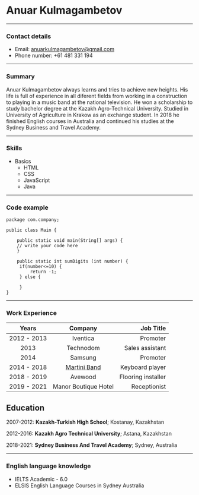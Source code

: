 # Anuar Kulmagambetov

----------
### Contact details
- Email: anuarkulmagambetov@gmail.com
- Phone number: +61 481 331 194

---

### Summary

Anuar Kulmagambetov always learns and tries to achieve new heights. His life is full of experience in all diferent fields
from working in a construction to playing in a music band at the national television. He won a scholarship to study bachelor
degree at the Kazakh Agro-Technical University. Studied in University of Agriculture in Krakow as an exchange student.
In 2018 he finished English courses in Australia and continued his studies at the Sydney Business and Travel Academy.

---
### Skills

- Basics
   - HTML
   - CSS
   - JavaScript
   - Java

---

### Code example
```
package com.company;

public class Main {

    public static void main(String[] args) {
	// write your code here
    }

    public static int sumDigits (int number) {
     if(number<=10) {
         return -1;
     } else {

     }
}

```
---
### Work Experience

| Years      | Company | Job Title     |
| :---:        |    :----:   |          ---: |
| 2012 - 2013      |  Iventica       | Promoter    |
| 2013   | Technodom        | Sales assistant       |
| 2014   | Samsung        | Promoter       |
| 2014 - 2018   | [Martini Band](https://www.youtube.com/watch?v=6vvQxOouoHU&ab_channel=Martiniband)        | Keyboard player       |
| 2018 - 2019  | Avewood         |  Flooring installer      |
| 2019 - 2021  | Manor Boutique Hotel         |  Receptionist      |

Education
---------

2007-2012:   **Kazakh-Turkish High School**; Kostanay, Kazakhstan

2012-2016:   **Kazakh Agro Technical University**; Astana, Kazakhstan

2018-2021:   **Sydney Business And Travel Academy**; Sydney, Australia

---

### English language knowledge

- IELTS Academic - 6.0
- ELSIS English Language Courses in Sydney Australia


